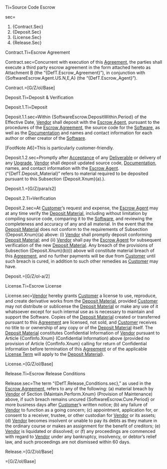 Ti=Source Code Escrow

sec=<ol><li>{Contract.Sec}<li>{Deposit.Sec}<li>{License.Sec}<li>{Release.Sec}</ol>

Contract.Ti=Escrow Agreement

Contract.sec=Concurrent with execution of this <a class='definedterm' href='#Def.Agreement.sec'>Agreement</a>, the parties shall execute a third party escrow agreement in the form attached hereto as Attachment B (the “{DefT.Escrow_Agreement}”), in conjunction with {SoftwareEscrow.Agent.US.N,E,A} (the “{DefT.Escrow_Agent}”).

Contract.=[G/Z/ol/Base]

Deposit.Ti=Deposit & Verification

Deposit.1.Ti=Deposit

Deposit.1.1.sec=Within {SoftwareEscrow.DepositWithin.Period} of the Effective Date, <a class='definedterm' href='#Def.Vendor.sec'>Vendor</a> shall deposit with the <a class='definedterm' href='#Def.Escrow_Agent.sec'>Escrow Agent</a>, pursuant to the procedures of the <a class='definedterm' href='#Def.Escrow_Agreement.sec'>Escrow Agreement</a>, the source code for the <a class='definedterm' href='#Def.Software.sec'>Software</a>, as well as the <a class='definedterm' href='#Def.Documentation.sec'>Documentation</a> and names and contact information for each author or other creator of the <a class='definedterm' href='#Def.Software.sec'>Software</a>.

[FootNote A6]=This is particularly customer-friendly.

Deposit.1.2.sec=Promptly after <a class='definedterm' href='#Def.Acceptance.sec'>Acceptance</a>
 of any <a class='definedterm' href='#Def.Deliverable.sec'>Deliverable</a> or delivery of any <a class='definedterm' href='#Def.Upgrade.sec'>Upgrade</a>, <a class='definedterm' href='#Def.Vendor.sec'>Vendor</a> shall deposit updated source code, <a class='definedterm' href='#Def.Documentation.sec'>Documentation</a>, names, and contact information with the <a class='definedterm' href='#Def.Escrow_Agent.sec'>Escrow Agent</a>. (“{DefT.Deposit_Material}” refers to material required to be deposited pursuant to this Subsection {Deposit.Xnum}(a).).

Deposit.1.=[G/Z/para/s2]

Deposit.2.Ti=Verification

Deposit.2.sec=At <a class='definedterm' href='#Def.Customer.sec'>Customer</a>’s request and expense, the <a class='definedterm' href='#Def.Escrow_Agent.sec'>Escrow Agent</a> may at any time verify the <a class='definedterm' href='#Def.Deposit_Material.sec'>Deposit Material</a>, including without limitation by compiling source code, comparing it to the <a class='definedterm' href='#Def.Software.sec'>Software</a>, and reviewing the completeness and accuracy of any and all material. In the event that the <a class='definedterm' href='#Def.Deposit_Material.sec'>Deposit Material</a> does not conform to the requirements of Subsection {Deposit.Xnum}(a) above: (i) <a class='definedterm' href='#Def.Vendor.sec'>Vendor</a> shall promptly deposit conforming <a class='definedterm' href='#Def.Deposit_Material.sec'>Deposit Material</a>; and (ii) <a class='definedterm' href='#Def.Vendor.sec'>Vendor</a> shall pay the <a class='definedterm' href='#Def.Escrow_Agent.sec'>Escrow Agent</a> for subsequent verification of the new <a class='definedterm' href='#Def.Deposit_Material.sec'>Deposit Material</a>. Any breach of the provisions of Subsection {Deposit.Xnum}(b)(i) above will constitute material breach of this <a class='definedterm' href='#Def.Agreement.sec'>Agreement</a>, and no further payments will be due from <a class='definedterm' href='#Def.Customer.sec'>Customer</a> until such breach is cured, in addition to such other remedies as <a class='definedterm' href='#Def.Customer.sec'>Customer</a> may have.

Deposit.=[G/Z/ol-a/2]

License.Ti=Escrow License

License.sec=<a class='definedterm' href='#Def.Vendor.sec'>Vendor</a> hereby grants <a class='definedterm' href='#Def.Customer.sec'>Customer</a> a license to use, reproduce, and create derivative works from the <a class='definedterm' href='#Def.Deposit_Material.sec'>Deposit Material</a>, provided <a class='definedterm' href='#Def.Customer.sec'>Customer</a> may not distribute or sublicense the <a class='definedterm' href='#Def.Deposit_Material.sec'>Deposit Material</a> or make any use of it whatsoever except for such internal use as is necessary to maintain and support the Software. Copies of the <a class='definedterm' href='#Def.Deposit_Material.sec'>Deposit Material</a> created or transferred pursuant to this <a class='definedterm' href='#Def.Agreement.sec'>Agreement</a> are licensed, not sold, and <a class='definedterm' href='#Def.Customer.sec'>Customer</a> receives no title to or ownership of any copy or of the <a class='definedterm' href='#Def.Deposit_Material.sec'>Deposit Material</a> itself. The <a class='definedterm' href='#Def.Deposit_Material.sec'>Deposit Material</a> constitutes Confidential Information of <a class='definedterm' href='#Def.Vendor.sec'>Vendor</a> pursuant to Article {ConfInfo.Xnum} (Confidential Information) above (provided no provision of Article {ConfInfo.Xnum} calling for return of Confidential Information before termination of this <a class='definedterm' href='#Def.Agreement.sec'>Agreement</a> or of the applicable <a class='definedterm' href='#Def.License_Term.sec'>License Term</a> will apply to the <a class='definedterm' href='#Def.Deposit_Material.sec'>Deposit Material</a>).

License.=[G/Z/ol/Base]

Release.Ti=Escrow Release Conditions

Release.sec=The term “{DefT.Release_Conditions.sec},” as used in the <a class='definedterm' href='#Def.Escrow_Agreement.sec'>Escrow Agreement</a>, refers to any of the following: (a) material breach by <a class='definedterm' href='#Def.Vendor.sec'>Vendor</a> of Section {Maintain.Perform.Xnum} (Provision of Maintenance) above, if such breach remains uncured {SoftwareEscrow.Cure.Period} or more business days after <a class='definedterm' href='#Def.Customer.sec'>Customer</a>’s written notice; (b) any failure of <a class='definedterm' href='#Def.Vendor.sec'>Vendor</a> to function as a going concern; (c) appointment, application for, or consent to a receiver, trustee, or other custodian for <a class='definedterm' href='#Def.Vendor.sec'>Vendor</a> or its assets; (d) <a class='definedterm' href='#Def.Vendor.sec'>Vendor</a> becomes insolvent or unable to pay its debts as they mature in the ordinary course or makes an assignment for the benefit of creditors; (e) <a class='definedterm' href='#Def.Vendor.sec'>Vendor</a> is liquidated or dissolved; or (f) any proceedings are commenced with regard to <a class='definedterm' href='#Def.Vendor.sec'>Vendor</a> under any bankruptcy, insolvency, or debtor’s relief law, and such proceedings are not dismissed within 60 days.

Release.=[G/Z/ol/Base]

=[G/Z/ol/Base]
